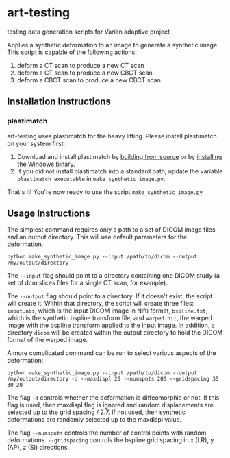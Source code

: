 # art-testing
testing data generation scripts for Varian adaptive project

Applies a synthetic deformation to an image to generate a synthetic image. This
script is capable of the following actions:
  1) deform a CT scan to produce a new CT scan
  2) deform a CT scan to produce a new CBCT scan
  3) deform a CBCT scan to produce a new CBCT scan

## Installation Instructions

### plastimatch

art-testing uses plastimatch for the heavy lifting. Please install plastimatch on your system first:

1. Download and install plastimatch by [building from source](http://plastimatch.org/building_plastimatch.html) or by [installing the Windows binary](http://plastimatch.org/windows_installation.html).
2. If you did not install plastimatch into a standard path, update the variable `plastimatch_executable` in `make_synthetic_image.py`.

That's it! You're now ready to use the script `make_synthetic_image.py`

## Usage Instructions

The simplest command requires only a path to a set of DICOM image files and an output directory. This will use default parameters for the deformation.

```
python make_synthetic_image.py --input /path/to/dicom --output /my/output/directory
```

The `--input` flag should point to a directory containing one DICOM study (a set of dcm slices files for a single CT scan, for example).

The `--output` flag should point to a directory. If it doesn't exist, the script will create it. Within that directory, the script will create three files: `input.nii`, which is the input DICOM image in Nifti format, `bspline.txt`, which is the synthetic bspline transform file, and `warped.nii`, the warped image with the bspline transform applied to the input image. In addition, a directory `dicom` will be created within the output directory to hold the DICOM format of the warped image.

A more complicated command can be run to select various aspects of the deformation:

```
python make_synthetic_image.py --input /path/to/dicom --output /my/output/directory -d --maxdispl 20 --numspots 200 --gridspacing 30 30 20
```

The flag `-d` controls whether the deformation is diffeomorphic or not. If this flag is used, then maxdispl flag is ignored and random displacements are selected up to the grid spacing / 2.7. If not used, then synthetic deformations are randomly selected up to the maxdispl value.

The flag `--numspots` controls the number of control points with random deformations. `--gridspacing` controls the bspline grid spacing in x (LR), y (AP), z (SI) directions. 
